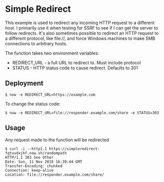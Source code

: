 # Simple Redirect
This example is used to redirect any incoming HTTP request to a different host. I primarily use it when testing for SSRF to see if I can get the server to follow redirects. It's also sometimes possible to redirect an HTTP request to a different protocol, like file://, and force Windows machines to make SMB connections to arbitrary hosts.

The function takes two environment variables:
 * REDIRECT_URL - a full URL to redirect to. Must include protocol
 * STATUS - HTTP status code to cause redirect. Defaults to 301

## Deployment
```
$ now -e REDIRECT_URL=https://example.com
```

To change the status code:
```
$ now -e REDIRECT_URL=file://responder.example.com/share -e STATUS=303
```

## Usage
Any request made to the function will be redirected

```
$ curl -i --http1.1 https://simpleredirect-fqtvudxjhf.now.sh/randompath
HTTP/1.1 303 See Other
Date: Sun, 11 Nov 2018 16:39:44 GMT
Transfer-Encoding: chunked
Connection: keep-alive
Location: file://responder.example.com/share/
```

